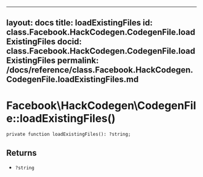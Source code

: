 
***

layout: docs
title: loadExistingFiles
id: class.Facebook.HackCodegen.CodegenFile.loadExistingFiles
docid: class.Facebook.HackCodegen.CodegenFile.loadExistingFiles
permalink: /docs/reference/class.Facebook.HackCodegen.CodegenFile.loadExistingFiles.md
---







# Facebook\\HackCodegen\\CodegenFile::loadExistingFiles()




``` Hack
private function loadExistingFiles(): ?string;
```




## Returns




* ` ?string `